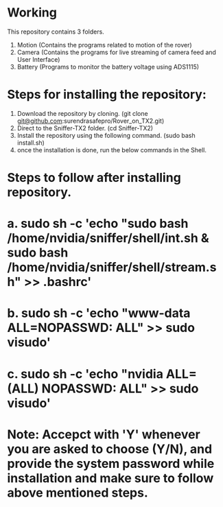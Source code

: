 # Working
This repository contains 3 folders.
1. Motion (Contains the programs related to motion of the rover)
2. Camera (Contains the programs for live streaming of camera feed and User Interface)
3. Battery (Programs to monitor the battery voltage using ADS1115)

# Steps for installing the repository:
  1. Download the repository by cloning. (git clone git@github.com:surendrasafepro/Rover_on_TX2.git)
  2. Direct to the Sniffer-TX2 folder. (cd Sniffer-TX2)
  3. Install the repository using the following command. (sudo bash install.sh)
  4. once the installation is done, run the below commands in the Shell.

# Steps to follow after installing repository.
# a. sudo sh -c 'echo "sudo bash /home/nvidia/sniffer/shell/int.sh & sudo bash /home/nvidia/sniffer/shell/stream.sh" >> .bashrc'
# b. sudo sh -c 'echo "www-data ALL=NOPASSWD: ALL" >> sudo visudo'
# c. sudo sh -c 'echo "nvidia ALL=(ALL) NOPASSWD: ALL" >> sudo visudo'
# Note: Accepct with 'Y' whenever you are asked to choose (Y/N), and provide the system password while installation and make sure to follow above mentioned steps.
